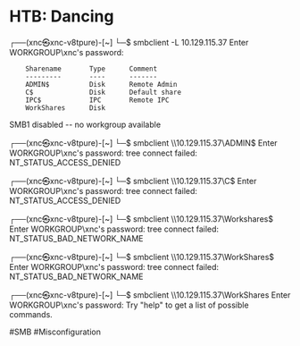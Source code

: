 # HTB: Dancing
 
┌──(xnc㉿xnc-v8tpure)-[~]
└─$ smbclient -L 10.129.115.37
Enter WORKGROUP\xnc's password:

        Sharename       Type      Comment
        ---------       ----      -------
        ADMIN$          Disk      Remote Admin
        C$              Disk      Default share
        IPC$            IPC       Remote IPC
        WorkShares      Disk
SMB1 disabled -- no workgroup available


┌──(xnc㉿xnc-v8tpure)-[~]
└─$ smbclient  \\\\10.129.115.37\\ADMIN$
Enter WORKGROUP\xnc's password:
tree connect failed: NT_STATUS_ACCESS_DENIED

┌──(xnc㉿xnc-v8tpure)-[~]
└─$ smbclient  \\\\10.129.115.37\\C$
Enter WORKGROUP\xnc's password:
tree connect failed: NT_STATUS_ACCESS_DENIED

┌──(xnc㉿xnc-v8tpure)-[~]
└─$ smbclient  \\\\10.129.115.37\\Workshares$
Enter WORKGROUP\xnc's password:
tree connect failed: NT_STATUS_BAD_NETWORK_NAME

┌──(xnc㉿xnc-v8tpure)-[~]
└─$ smbclient  \\\\10.129.115.37\\WorkShares$
Enter WORKGROUP\xnc's password:
tree connect failed: NT_STATUS_BAD_NETWORK_NAME

┌──(xnc㉿xnc-v8tpure)-[~]
└─$ smbclient  \\\\10.129.115.37\\WorkShares
Enter WORKGROUP\xnc's password:
Try "help" to get a list of possible commands.


  #SMB  #Misconfiguration

